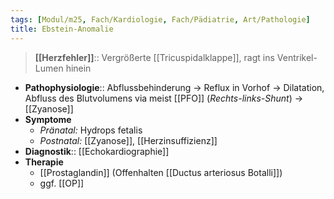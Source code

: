 ```yaml
---
tags: [Modul/m25, Fach/Kardiologie, Fach/Pädiatrie, Art/Pathologie]
title: Ebstein-Anomalie
---
```

> **[[Herzfehler]]**:: Vergrößerte [[Tricuspidalklappe]], ragt ins Ventrikel-Lumen hinein
- **Pathophysiologie**:: Abflussbehinderung → Reflux in Vorhof → Dilatation, Abfluss des Blutvolumens via meist [[PFO]] (*Rechts-links-Shunt*) → [[Zyanose]]
- **Symptome**
	- *Pränatal:* Hydrops fetalis
	- *Postnatal:* [[Zyanose]], [[Herzinsuffizienz]]
- **Diagnostik**:: [[Echokardiographie]]
- **Therapie**
	- [[Prostaglandin]] (Offenhalten [[Ductus arteriosus Botalli]])
	- ggf. [[OP]]